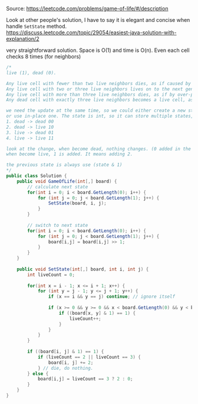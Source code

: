 Source: https://leetcode.com/problems/game-of-life/#/description

Look at other people's solution, I have to say it is elegant and concise when handle `SetState` method. https://discuss.leetcode.com/topic/29054/easiest-java-solution-with-explanation/2

very straightforward solution. Space is O(1) and time is O(n). Even each cell checks 8 times (for neighbors)

```csharp
/*
live (1), dead (0).

Any live cell with fewer than two live neighbors dies, as if caused by under-population.
Any live cell with two or three live neighbors lives on to the next generation.
Any live cell with more than three live neighbors dies, as if by over-population..
Any dead cell with exactly three live neighbors becomes a live cell, as if by reproduction.

we need the update at the same time, so we could either create a new state array 
or use in-place one. The state is int, so it can store multiple states,
1. dead -> dead 00
2. dead -> live 10
3. live -> dead 01
4. live -> live 11

look at the change, when become dead, nothing changes. (0 added in the begining)
when become live, 1 is added. It means adding 2.

the previous state is always use (state & 1)
*/
public class Solution {
    public void GameOfLife(int[,] board) {
        // calculate next state
        for(int i = 0; i < board.GetLength(0); i++) {
            for (int j = 0; j < board.GetLength(1); j++) {
                SetState(board, i, j);
            }
        }
        
        // switch to next state
        for(int i = 0; i < board.GetLength(0); i++) {
            for (int j = 0; j < board.GetLength(1); j++) {
                board[i,j] = board[i,j] >> 1;
            }
        }
    }
    
    public void SetState(int[,] board, int i, int j) {
        int liveCount = 0;
        
        for(int x = i - 1; x <= i + 1; x++) {
            for (int y = j - 1; y <= j + 1; y++) {
                if (x == i && y == j) continue; // ignore itself
                
                if (x >= 0 && y >= 0 && x < board.GetLength(0) && y < board.GetLength(1)) {
                    if ((board[x, y] & 1) == 1) {
                        liveCount++;
                    }
                }
            }
        }
        
        if ((board[i, j] & 1) == 1) {
            if (liveCount == 2 || liveCount == 3) {
                board[i, j] += 2;
            } // die, do nothing.
        } else {
            board[i,j] = liveCount == 3 ? 2 : 0;
        }
    }
}
```
